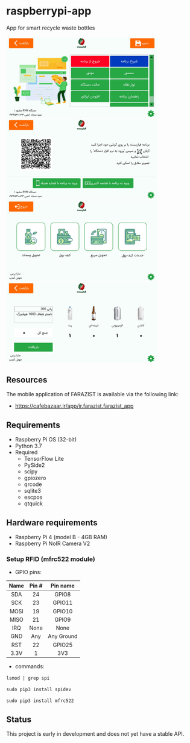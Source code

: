 # raspberrypi-app
App for smart recycle waste bottles
</br>
</br>
<img src="https://github.com/Farazist/farazist-raspberrypi-app/blob/master/images/raed_me/1.jpg" width="400">
<img src="https://github.com/Farazist/farazist-raspberrypi-app/blob/master/images/raed_me/2.jpg" width="400">
<img src="https://github.com/Farazist/farazist-raspberrypi-app/blob/master/images/raed_me/3.jpg" width="400">
<img src="https://github.com/Farazist/farazist-raspberrypi-app/blob/master/images/raed_me/4.jpg" width="400">
## Resources
The mobile application of FARAZIST is available via the following link:
* https://cafebazaar.ir/app/ir.farazist.farazist_app
## Requirements
* Raspberry Pi OS (32-bit)
* Python 3.7
* Required
  * TensorFlow Lite
  * PySide2
  * scipy
  * gpiozero
  * qrcode
  * sqlite3
  * escpos
  * qtquick
## Hardware requirements
 * Raspberry Pi 4 (model B - 4GB RAM)
 * Raspberry Pi NoIR Camera V2
 
### Setup RFID (mfrc522 module)
* GPIO pins:

| Name | Pin # | Pin name   |
|:------:|:-------:|:------------:|
| SDA  | 24    | GPIO8      |
| SCK  | 23    | GPIO11     |
| MOSI | 19    | GPIO10     |
| MISO | 21    | GPIO9      |
| IRQ  | None  | None       |
| GND  | Any   | Any Ground |
| RST  | 22    | GPIO25     |
| 3.3V | 1     | 3V3        |

* commands:

```
lsmod | grep spi
```
```
sudo pip3 install spidev
```
```
sudo pip3 install mfrc522
```
 
## Status
This project is early in development and does not yet have a stable API.
  

